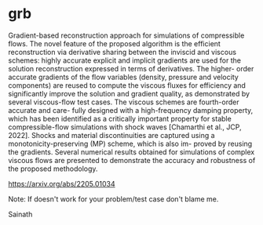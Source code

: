 # grb

Gradient-based reconstruction approach for simulations of compressible flows. The novel feature of the proposed algorithm is the efficient reconstruction via derivative sharing between the inviscid and viscous schemes: highly accurate explicit and implicit gradients are used for the solution reconstruction expressed in terms of derivatives. The higher- order accurate gradients of the flow variables (density, pressure and velocity components) are reused to compute the viscous fluxes for efficiency and significantly improve the solution and gradient quality, as demonstrated by several viscous-flow test cases. The viscous schemes are fourth-order accurate and care- fully designed with a high-frequency damping property, which has been identified as a critically important property for stable compressible-flow simulations with shock waves [Chamarthi et al., JCP, 2022]. Shocks and material discontinuities are captured using a monotonicity-preserving (MP) scheme, which is also im- proved by reusing the gradients. Several numerical results obtained for simulations of complex viscous flows are presented to demonstrate the accuracy and robustness of the proposed methodology.


https://arxiv.org/abs/2205.01034

Note: If doesn't work for your problem/test case don't blame me.

Sainath
